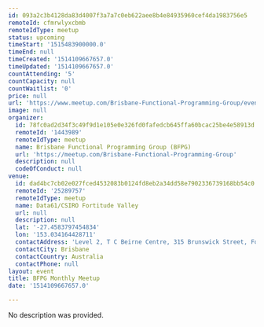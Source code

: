 ```yaml
---
id: 093a2c3b4128da83d4007f3a7a7c0eb622aee8b4e84935960cef4da1983756e5
remoteId: cfmrwlyxcbmb
remoteIdType: meetup
status: upcoming
timeStart: '1515483900000.0'
timeEnd: null
timeCreated: '1514109667657.0'
timeUpdated: '1514109667657.0'
countAttending: '5'
countCapacity: null
countWaitlist: '0'
price: null
url: 'https://www.meetup.com/Brisbane-Functional-Programming-Group/events/244996223/'
image: null
organizer:
  id: 78fc0ad2d34f3c49f9d1e105e0e326fd0fafedcb645ffa60bcac25be4e58913d
  remoteId: '1443989'
  remoteIdType: meetup
  name: Brisbane Functional Programming Group (BFPG)
  url: 'https://meetup.com/Brisbane-Functional-Programming-Group'
  description: null
  codeOfConduct: null
venue:
  id: dad4bc7cb02e027fced4532083b0124fd8eb2a34dd58e7902336739168bb54c0
  remoteId: '25289757'
  remoteIdType: meetup
  name: Data61/CSIRO Fortitude Valley
  url: null
  description: null
  lat: '-27.4583797454834'
  lon: '153.034164428711'
  contactAddress: 'Level 2, T C Beirne Centre, 315 Brunswick Street, Fortitude Valley 4006 QLD'
  contactCity: Brisbane
  contactCountry: Australia
  contactPhone: null
layout: event
title: BFPG Monthly Meetup
date: '1514109667657.0'

---
```

No description was provided.
